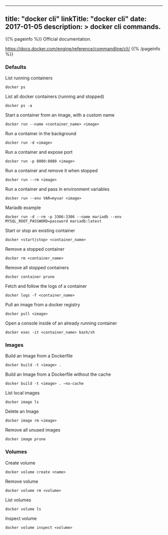 
---
title: "docker cli"
linkTitle: "docker cli"
date: 2017-01-05
description: >
  docker cli commands.
---

{{% pageinfo %}}
Official documentation.

https://docs.docker.com/engine/reference/commandline/cli/
{{% /pageinfo %}}


### Defaults

List running containers
```console
docker ps 
```

List all docker containers (running and stopped)
```console
docker ps -a
```

Start a container from an image, with a custom name
```console
docker run --name <container_name> <image>
```

Run a container in the background
```console
docker run -d <image>
```


Run a container and expose port
```console
docker run -p 8080:8080 <image>
```

Run a container and remove it when stopped
```console
docker run --rm <image>
```

Run a container and pass in environment variables
```console
docker run --env VAR=myvar <image>
```

Mariadb example
```console
docker run -d --rm -p 3306:3306 --name mariadb --env MYSQL_ROOT_PASSWORD=password mariadb:latest
```

Start or stop an existing container
```console
docker <start|stop> <container_name>
```

Remove a stopped container
```console
docker rm <container_name>
```

Remove all stopped containers
```console
docker container prune
```

Fetch and follow the logs of a container
```console
docker logs -f <container_name>
```

Pull an image from a docker registry
```console
docker pull <image>
```

Open a console inside of an already running container
```console
docker exec -it <container_name> bash/sh
```

### Images

Build an Image from a Dockerfile
```console
docker build -t <image> .
```

Build an Image from a Dockerfile without the cache
```console
docker build -t <image> . –no-cache
```

List local images
```console
docker image ls
```

Delete an Image
```console
docker image rm <image>
```

Remove all unused images
```console
docker image prune
```

### Volumes

Create volume
```console
docker volume create <name>
```

Remove volume
```console
docker volume rm <volume>
```

List volumes
```console
docker volume ls
```

Inspect volume
```console
docker volume inspect <volume>
```


